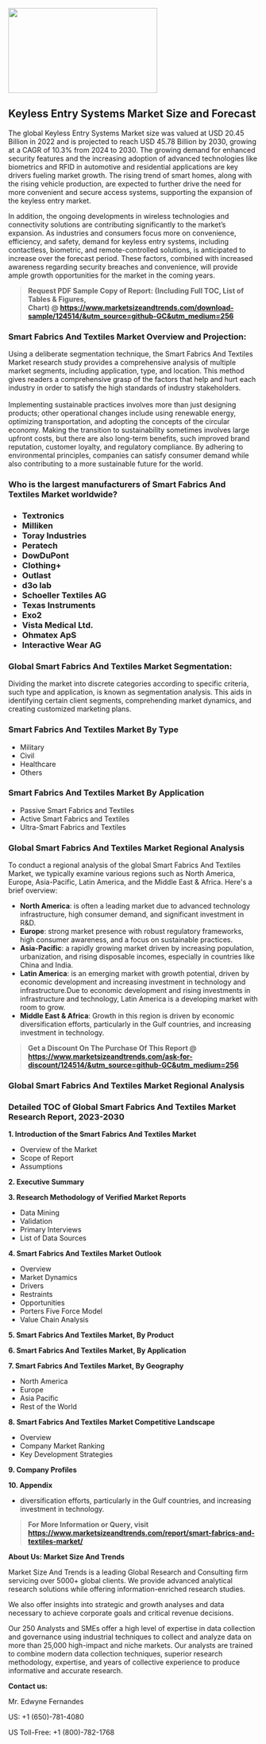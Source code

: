 <p><img class="alignnone size-medium wp-image-20088" src="https://ffe5etoiles.com/wp-content/uploads/2024/12/MST1-300x171.png" alt="" width="300" height="171" /></p><h2>Keyless Entry Systems Market Size and Forecast</h2><p>The global Keyless Entry Systems Market size was valued at USD 20.45 Billion in 2022 and is projected to reach USD 45.78 Billion by 2030, growing at a CAGR of 10.3% from 2024 to 2030. The growing demand for enhanced security features and the increasing adoption of advanced technologies like biometrics and RFID in automotive and residential applications are key drivers fueling market growth. The rising trend of smart homes, along with the rising vehicle production, are expected to further drive the need for more convenient and secure access systems, supporting the expansion of the keyless entry market.</p><p>In addition, the ongoing developments in wireless technologies and connectivity solutions are contributing significantly to the market’s expansion. As industries and consumers focus more on convenience, efficiency, and safety, demand for keyless entry systems, including contactless, biometric, and remote-controlled solutions, is anticipated to increase over the forecast period. These factors, combined with increased awareness regarding security breaches and convenience, will provide ample growth opportunities for the market in the coming years.</p></p><blockquote id="" class=""><strong>Request PDF Sample Copy of Report: (Including Full TOC, List of Tables &amp; Figures, Chart)&nbsp;@&nbsp;<strong><a href="https://www.marketsizeandtrends.com/download-sample/124514/&utm_source=github-GC&utm_medium=256" target="_blank">https://www.marketsizeandtrends.com/download-sample/124514/&utm_source=github-GC&utm_medium=256</a></strong></strong></blockquote><h3 id="" class="">Smart Fabrics And Textiles Market&nbsp;Overview and Projection:</h3><p id="" class="">Using a deliberate segmentation technique, the Smart Fabrics And Textiles Market research study provides a comprehensive analysis of multiple market segments, including application, type, and location. This method gives readers a comprehensive grasp of the factors that help and hurt each industry in order to satisfy the high standards of industry stakeholders. <br /> <br />Implementing sustainable practices involves more than just designing products; other operational changes include using renewable energy, optimizing transportation, and adopting the concepts of the circular economy. Making the transition to sustainability sometimes involves large upfront costs, but there are also long-term benefits, such improved brand reputation, customer loyalty, and regulatory compliance. By adhering to environmental principles, companies can satisfy consumer demand while also contributing to a more sustainable future for the world.</p><h3 id="" class="">Who is the largest manufacturers of&nbsp;Smart Fabrics And Textiles Market worldwide?</h3><h3 class=""><p><ul><li>Textronics </li><li> Milliken </li><li> Toray Industries </li><li> Peratech </li><li> DowDuPont </li><li> Clothing+ </li><li> Outlast </li><li> d3o lab </li><li> Schoeller Textiles AG </li><li> Texas Instruments </li><li> Exo2 </li><li> Vista Medical Ltd. </li><li> Ohmatex ApS </li><li> Interactive Wear AG</li></ul></p></h3><h3 id="" class="">Global&nbsp;Smart Fabrics And Textiles Market Segmentation:</h3><p id="" class="">Dividing the market into discrete categories according to specific criteria, such type and application, is known as segmentation analysis. This aids in identifying certain client segments, comprehending market dynamics, and creating customized marketing plans.</p><h3 id="" class="">Smart Fabrics And Textiles Market&nbsp;By Type</h3><p><p><ul><li>Military</li><li> Civil</li><li> Healthcare</li><li> Others</p></li></ul></p></p><h3 id="" class="">Smart Fabrics And Textiles Market&nbsp;By Application</h3><p class=""><p><ul><li>Passive Smart Fabrics and Textiles</li><li> Active Smart Fabrics and Textiles</li><li> Ultra-Smart Fabrics and Textiles</li></ul></p></p><h3 id="" class="">Global Smart Fabrics And Textiles Market Regional Analysis</h3><p id="" class="">To conduct a regional analysis of the global Smart Fabrics And Textiles Market, we typically examine various regions such as North America, Europe, Asia-Pacific, Latin America, and the Middle East &amp; Africa. Here's a brief overview:</p><ul><li><strong>North America</strong>: is often a leading market due to advanced technology infrastructure, high consumer demand, and significant investment in R&amp;D.</li><li><strong>Europe</strong>: strong market presence with robust regulatory frameworks, high consumer awareness, and a focus on sustainable practices.</li><li><strong>Asia-Pacific</strong>: a rapidly growing market driven by increasing population, urbanization, and rising disposable incomes, especially in countries like China and India.</li><li><strong>Latin America</strong>: is an emerging market with growth potential, driven by economic development and increasing investment in technology and infrastructure.Due to economic development and rising investments in infrastructure and technology, Latin America is a developing market with room to grow.</li><li><strong>Middle East &amp; Africa</strong>: Growth in this region is driven by economic diversification efforts, particularly in the Gulf countries, and increasing investment in technology.</li></ul><blockquote id="" class=""><strong>Get a Discount On The Purchase Of This Report @ <strong><a href="https://www.marketsizeandtrends.com/ask-for-discount/124514/&utm_source=github-GC&utm_medium=256" target="_blank">https://www.marketsizeandtrends.com/ask-for-discount/124514/&utm_source=github-GC&utm_medium=256</a></strong></strong></blockquote><h3 id="" class="">Global Smart Fabrics And Textiles Market Regional Analysis</h3><h3 id="" class="">Detailed TOC of Global Smart Fabrics And Textiles Market Research Report, 2023-2030</h3><p id="" class=""><strong>1. Introduction of the Smart Fabrics And Textiles Market</strong></p><ul><li>Overview of the Market</li><li>Scope of Report</li><li>Assumptions</li></ul><p id="" class=""><strong>2. Executive Summary</strong></p><p id="" class=""><strong>3. Research Methodology of Verified Market Reports</strong></p><ul><li>Data Mining</li><li>Validation</li><li>Primary Interviews</li><li>List of Data Sources</li></ul><p id="" class=""><strong>4. Smart Fabrics And Textiles Market Outlook</strong></p><ul><li>Overview</li><li>Market Dynamics</li><li>Drivers</li><li>Restraints</li><li>Opportunities</li><li>Porters Five Force Model</li><li>Value Chain Analysis</li></ul><p id="" class=""><strong>5. Smart Fabrics And Textiles Market, By Product</strong></p><p id="" class=""><strong>6. Smart Fabrics And Textiles Market, By Application</strong></p><p id="" class=""><strong>7. Smart Fabrics And Textiles Market, By Geography</strong></p><ul><li>North America</li><li>Europe</li><li>Asia Pacific</li><li>Rest of the World</li></ul><p id="" class=""><strong>8. Smart Fabrics And Textiles Market Competitive Landscape</strong></p><ul><li>Overview</li><li>Company Market Ranking</li><li>Key Development Strategies</li></ul><p id="" class=""><strong>9. Company Profiles</strong></p><p id="" class=""><strong>10. Appendix</strong></p><ul><li>diversification efforts, particularly in the Gulf countries, and increasing investment in technology.</li></ul><blockquote id="" class=""><strong>For More Information or Query, visit <strong><strong><a href="https://www.marketsizeandtrends.com/report/smart-fabrics-and-textiles-market/" target="_blank">https://www.marketsizeandtrends.com/report/smart-fabrics-and-textiles-market/</a></strong></strong></strong></blockquote><p id="" class=""><strong>About Us: Market Size And Trends</strong></p><p id="" class="">Market Size And Trends is a leading Global Research and Consulting firm servicing over 5000+ global clients. We provide advanced analytical research solutions while offering information-enriched research studies.</p><p id="" class="">We also offer insights into strategic and growth analyses and data necessary to achieve corporate goals and critical revenue decisions.</p><p id="" class="">Our 250 Analysts and SMEs offer a high level of expertise in data collection and governance using industrial techniques to collect and analyze data on more than 25,000 high-impact and niche markets. Our analysts are trained to combine modern data collection techniques, superior research methodology, expertise, and years of collective experience to produce informative and accurate research.</p><p id="" class=""><strong>Contact us:</strong></p><p id="" class="">Mr. Edwyne Fernandes</p><p id="" class="">US: +1 (650)-781-4080</p><p id="" class="">US Toll-Free: +1 (800)-782-1768</p>
